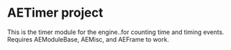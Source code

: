 # AETimer project
This is the timer module for the engine..for counting time and timing events. Requires AEModuleBase, AEMisc, and AEFrame to work.